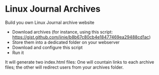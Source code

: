 # Linux Journal Archives
Build you own Linux Journal archive website

* Download archives (for instance, using this script: https://gist.github.com/jinie/b8b67c80cb4e18477469ea29488cd1ac)
* Store them into a dedicated folder on your webserver
* Download and configure this script
* Run it

It will generate two index.html files: One will countain links to each archive files; the other will redirect users from your archives folder.

